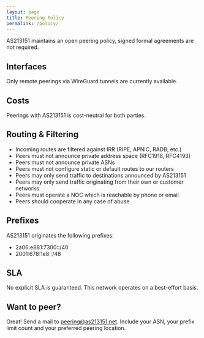 ```yaml
---
layout: page
title: Peering Policy
permalink: /policy/
---
```


AS213151 maintains an open peering policy, signed formal agreements are not required.

## Interfaces

Only remote peerings via WireGuard tunnels are currently available.

## Costs

Peerings with AS213151 is cost-neutral for both parties.

## Routing & Filtering
- Incoming routes are filtered against IRR (RIPE, APNIC, RADB, etc.)
- Peers must not announce private address space (RFC1918, RFC4193)
- Peers must not announce private ASNs
- Peers must not configure static or default routes to our routers
- Peers may only send traffic to destinations announced by AS213151
- Peers may only send traffic originating from their own or customer networks
- Peers must operate a NOC which is reachable by phone or email
- Peers should cooperate in any case of abuse

## Prefixes
AS213151 originates the following prefixes:
- 2a06:e881:7300::/40
- 2001:678:1e8::/48

## SLA
No explicit SLA is guaranteed. This network operates on a best-effort basis.

## Want to peer?
Great! Send a mail to peering@as213151.net.
Include your ASN, your prefix limit count and your preferred peering location.

